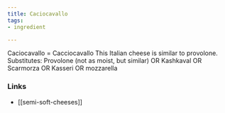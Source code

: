 ```yaml
---
title: Caciocavallo
tags:
- ingredient

---
```

Caciocavallo = Cacciocavallo This Italian cheese is similar to provolone. Substitutes: Provolone (not as moist, but similar) OR Kashkaval OR Scarmorza OR Kasseri OR mozzarella

### Links

* [[semi-soft-cheeses]]
